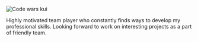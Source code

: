 ![Code wars kui]([https://www.codewars.com/users/AAKlimkov/badges/large](https://www.codewars.com/users/rsschool_bfbc047a169faa6e/badges/large))

Highly motivated team player who constantly finds ways to develop my professional skills. Looking forward to work on interesting projects as a part of friendly team.
